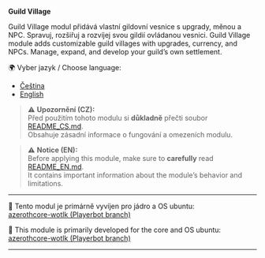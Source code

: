 **Guild Village**

Guild Village modul přidává vlastní gildovní vesnice s upgrady, měnou a NPC. Spravuj, rozšiřuj a rozvíjej svou gildií ovládanou vesnici.
Guild Village module adds customizable guild villages with upgrades, currency, and NPCs. Manage, expand, and develop your guild’s own settlement.

🌍 Vyber jazyk / Choose language:
- [Čeština](./README_CS.md)
- [English](./README_EN.md)

> ⚠️ **Upozornění (CZ):**  
> Před použitím tohoto modulu si **důkladně** přečti soubor [README_CS.md](./README_CS.md).  
> Obsahuje zásadní informace o fungování a omezeních modulu.  

> ⚠️ **Notice (EN):**  
> Before applying this module, make sure to **carefully** read [README_EN.md](./README_EN.md).  
> It contains important information about the module’s behavior and limitations.  

----------------------------------------------------------------------------------------------------------------

🔧 Tento modul je primárně vyvíjen pro jádro a OS ubuntu:  
[azerothcore-wotlk (Playerbot branch)](https://github.com/liyunfan1223/azerothcore-wotlk/tree/Playerbot)

🔧 This module is primarily developed for the core and OS ubuntu:  
[azerothcore-wotlk (Playerbot branch)](https://github.com/liyunfan1223/azerothcore-wotlk/tree/Playerbot)

----------------------------------------------------------------------------------------------------------------
